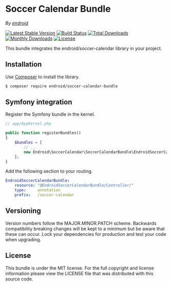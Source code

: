 # Soccer Calendar Bundle

*By [endroid](https://endroid.nl/)*

[![Latest Stable Version](http://img.shields.io/packagist/v/endroid/soccer-calendar-bundle.svg)](https://packagist.org/packages/endroid/soccer-calendar-bundle)
[![Build Status](http://img.shields.io/travis/endroid/soccer-calendar-bundle.svg)](http://travis-ci.org/endroid/soccer-calendar-bundle)
[![Total Downloads](http://img.shields.io/packagist/dt/endroid/soccer-calendar-bundle.svg)](https://packagist.org/packages/endroid/soccer-calendar-bundle)
[![Monthly Downloads](http://img.shields.io/packagist/dm/endroid/soccer-calendar-bundle.svg)](https://packagist.org/packages/endroid/soccer-calendar-bundle)
[![License](http://img.shields.io/packagist/l/endroid/soccer-calendar-bundle.svg)](https://packagist.org/packages/endroid/soccer-calendar-bundle)

This bundle integrates the endroid/soccer-calendar library in your project.

## Installation

Use [Composer](https://getcomposer.org/) to install the library.

``` bash
$ composer require endroid/soccer-calendar-bundle
```

## Symfony integration

Register the Symfony bundle in the kernel.

```php
// app/AppKernel.php

public function registerBundles()
{
    $bundles = [
        // ...
        new Endroid\SoccerCalendar\SoccerCalendarBundle\EndroidSoccerCalendarBundle(),
    ];
}
```

Add the following section to your routing.

``` yml
EndroidSoccerCalendarBundle:
    resource: "@EndroidSoccerCalendarBundle/Controller/"
    type:     annotation
    prefix:   /soccer-calendar
```

## Versioning

Version numbers follow the MAJOR.MINOR.PATCH scheme. Backwards compatibility
breaking changes will be kept to a minimum but be aware that these can occur.
Lock your dependencies for production and test your code when upgrading.

## License

This bundle is under the MIT license. For the full copyright and license
information please view the LICENSE file that was distributed with this source code.
